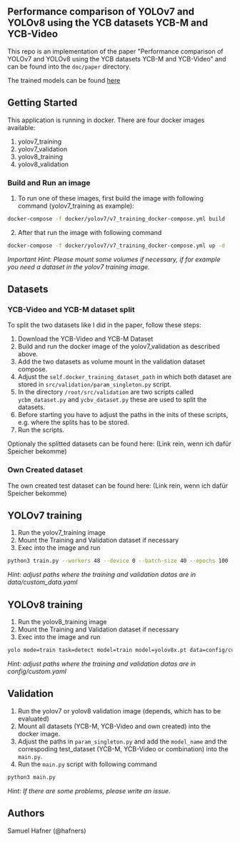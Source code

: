 ## Performance comparison of YOLOv7 and YOLOv8 using the YCB datasets YCB-M and YCB-Video

This repo is an implementation of the paper "Performance comparison of YOLOv7 and YOLOv8 using the YCB datasets YCB-M and YCB-Video" and can be found into the `doc/paper` directory.

The trained models can be found [here](https://drive.google.com/drive/folders/1_rSO1G0Ve8FNOtPmyeTobopHP1VXrbYy?usp=sharing)

## Getting Started
This application is running in docker. 
There are four docker images available:
1. yolov7_training
2. yolov7_validation
3. yolov8_training
4. yolov8_validation

### Build and Run an image

1. To run one of these images, first build the image with following command (yolov7_training as example): 
```bash
docker-compose -f docker/yolov7/v7_training_docker-compose.yml build
```
2. After that run the image with following command
```bash
docker-compose -f docker/yolov7/v7_training_docker-compose.yml up -d 
```
*Important Hint: Please mount some volumes if necessary, if for example you need a dataset in the yolov7 training image.* 

## Datasets

### YCB-Video and YCB-M dataset split
To split the two datasets like I did in the paper, follow these steps:
1. Download the YCB-Video and YCB-M Dataset
2. Build and run the docker image of the yolov7_validation as described above.
3. Add the two datasets as volume mount in the validation dataset compose.
4. Adjust the `self.docker_training_dataset_path` in which both dataset are stored in `src/validation/param_singleton.py` script.
3. In the directory `/root/src/validation` are two scripts called `ycbm_dataset.py` and `ycbv_dataset.py` these are used to split the datasets. 
4. Before starting you have to adjust the paths in the inits of these scripts, e.g. where the splits has to be stored.
5. Run the scripts.

Optionaly the splitted datasets can be found here: (Link rein, wenn ich dafür Speicher bekomme) 

### Own Created dataset
The own created test dataset can be found here: (Link rein, wenn ich dafür Speicher bekomme) 

## YOLOv7 training
1. Run the yolov7_training image
2. Mount the Training and Validation dataset if necessary
3. Exec into the image and run
```bash
python3 train.py --workers 48 --device 0 --batch-size 40 --epochs 100 --img 640 640 --data data/custom_data.yaml --hyp data/hyp.scratch.custom.yaml --cfg cfg/training/yolov7x.yaml --name new_model_name --weights yolov7x.pt --patience 10 --save_period 1
```
*Hint: adjust paths where the training and validation datas are in data/custom_data.yaml*

## YOLOv8 training
1. Run the yolov8_training image
2. Mount the Training and Validation dataset if necessary
3. Exec into the image and run   
```bash
yolo mode=train task=detect model=train model=yolov8x.pt data=config/custom.yaml epochs=100 imgsz=640 batch=40 workers=48 device=0 patience=10 save_period=1 plots=True name=new_model_name
```
*Hint: adjust paths where the training and validation datas are in config/custom.yaml*

## Validation
1. Run the yolov7 or yolov8 validation image (depends, which has to be evaluated)
2. Mount all datasets (YCB-M, YCB-Video and own created) into the docker image.
3. Adjust the paths in `param_singleton.py` and add the `model_name` and the correspoding test_dataset (YCB-M, YCB-Video or combination) into the `main.py`.   
4. Run the `main.py` script with following command 
```bash
python3 main.py
```
*Hint: If there are some problems, please write an issue.*

## Authors
Samuel Hafner (@hafners)
